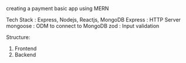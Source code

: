 creating a payment basic app using MERN 

Tech Stack : Express, Nodejs, Reactjs, MongoDB
Express : HTTP Server
mongoose : ODM to connect to MongoDB
zod : Input validation 


Structure: 
1. Frontend
2. Backend


